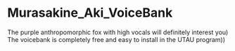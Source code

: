 # Murasakine_Aki_VoiceBank
The purple anthropomorphic fox with high vocals will definitely interest you) The voicebank is completely free and easy to install in the UTAU program))
